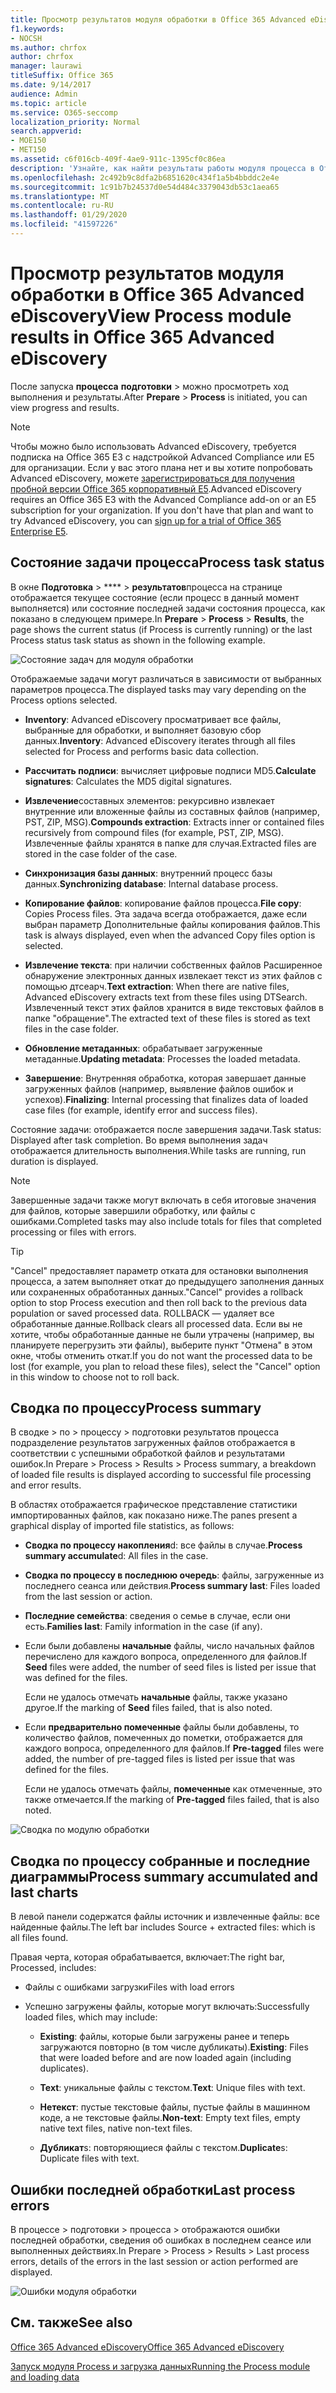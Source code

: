```yaml
---
title: Просмотр результатов модуля обработки в Office 365 Advanced eDiscovery
f1.keywords:
- NOCSH
ms.author: chrfox
author: chrfox
manager: laurawi
titleSuffix: Office 365
ms.date: 9/14/2017
audience: Admin
ms.topic: article
ms.service: O365-seccomp
localization_priority: Normal
search.appverid:
- MOE150
- MET150
ms.assetid: c6f016cb-409f-4ae9-911c-1395cf0c86ea
description: 'Узнайте, как найти результаты работы модуля процесса в Office 365 Advanced eDiscovery, в том числе состояние задачи и сводка по процессам.  '
ms.openlocfilehash: 2c492b9c8dfa2b6851620c434f1a5b4bbddc2e4e
ms.sourcegitcommit: 1c91b7b24537d0e54d484c3379043db53c1aea65
ms.translationtype: MT
ms.contentlocale: ru-RU
ms.lasthandoff: 01/29/2020
ms.locfileid: "41597226"
---
```

# <a name="view-process-module-results-in-office-365-advanced-ediscovery"></a><span data-ttu-id="0abda-103">Просмотр результатов модуля обработки в Office 365 Advanced eDiscovery</span><span class="sxs-lookup"><span data-stu-id="0abda-103">View Process module results in Office 365 Advanced eDiscovery</span></span>

<span data-ttu-id="0abda-104">После запуска **процесса** **подготовки** \> можно просмотреть ход выполнения и результаты.</span><span class="sxs-lookup"><span data-stu-id="0abda-104">After **Prepare** \> **Process** is initiated, you can view progress and results.</span></span> 
  
> [!NOTE]
> <span data-ttu-id="0abda-p101">Чтобы можно было использовать Advanced eDiscovery, требуется подписка на Office 365 E3 с надстройкой Advanced Compliance или E5 для организации. Если у вас этого плана нет и вы хотите попробовать Advanced eDiscovery, можете [зарегистрироваться для получения пробной версии Office 365 корпоративный E5](https://go.microsoft.com/fwlink/p/?LinkID=698279).</span><span class="sxs-lookup"><span data-stu-id="0abda-p101">Advanced eDiscovery requires an Office 365 E3 with the Advanced Compliance add-on or an E5 subscription for your organization. If you don't have that plan and want to try Advanced eDiscovery, you can [sign up for a trial of Office 365 Enterprise E5](https://go.microsoft.com/fwlink/p/?LinkID=698279).</span></span> 
  
## <a name="process-task-status"></a><span data-ttu-id="0abda-107">Состояние задачи процесса</span><span class="sxs-lookup"><span data-stu-id="0abda-107">Process task status</span></span>

<span data-ttu-id="0abda-108">В окне **Подготовка** \> \*\*\*\* \> **результатов**процесса на странице отображается текущее состояние (если процесс в данный момент выполняется) или состояние последней задачи состояния процесса, как показано в следующем примере.</span><span class="sxs-lookup"><span data-stu-id="0abda-108">In **Prepare** \> **Process** \> **Results**, the page shows the current status (if Process is currently running) or the last Process status task status as shown in the following example.</span></span>
  
![Состояние задач для модуля обработки](media/9430f9e7-a4dd-47c7-ac2e-2c6a60fc948b.png)
  
<span data-ttu-id="0abda-110">Отображаемые задачи могут различаться в зависимости от выбранных параметров процесса.</span><span class="sxs-lookup"><span data-stu-id="0abda-110">The displayed tasks may vary depending on the Process options selected.</span></span> 
  
- <span data-ttu-id="0abda-111">**Inventory**: Advanced eDiscovery просматривает все файлы, выбранные для обработки, и выполняет базовую сбор данных.</span><span class="sxs-lookup"><span data-stu-id="0abda-111">**Inventory**: Advanced eDiscovery iterates through all files selected for Process and performs basic data collection.</span></span>
    
- <span data-ttu-id="0abda-112">**Рассчитать подписи**: вычисляет цифровые подписи MD5.</span><span class="sxs-lookup"><span data-stu-id="0abda-112">**Calculate signatures**: Calculates the MD5 digital signatures.</span></span>
    
- <span data-ttu-id="0abda-113">**Извлечение**составных элементов: рекурсивно извлекает внутренние или вложенные файлы из составных файлов (например, PST, ZIP, MSG).</span><span class="sxs-lookup"><span data-stu-id="0abda-113">**Compounds extraction**: Extracts inner or contained files recursively from compound files (for example, PST, ZIP, MSG).</span></span> <span data-ttu-id="0abda-114">Извлеченные файлы хранятся в папке для случая.</span><span class="sxs-lookup"><span data-stu-id="0abda-114">Extracted files are stored in the case folder of the case.</span></span>
    
- <span data-ttu-id="0abda-115">**Синхронизация базы данных**: внутренний процесс базы данных.</span><span class="sxs-lookup"><span data-stu-id="0abda-115">**Synchronizing database**: Internal database process.</span></span>
    
- <span data-ttu-id="0abda-116">**Копирование файлов**: копирование файлов процесса.</span><span class="sxs-lookup"><span data-stu-id="0abda-116">**File copy**: Copies Process files.</span></span> <span data-ttu-id="0abda-117">Эта задача всегда отображается, даже если выбран параметр Дополнительные файлы копирования файлов.</span><span class="sxs-lookup"><span data-stu-id="0abda-117">This task is always displayed, even when the advanced Copy files option is selected.</span></span>
    
- <span data-ttu-id="0abda-118">**Извлечение текста**: при наличии собственных файлов Расширенное обнаружение электронных данных извлекает текст из этих файлов с помощью дтсеарч.</span><span class="sxs-lookup"><span data-stu-id="0abda-118">**Text extraction**: When there are native files, Advanced eDiscovery extracts text from these files using DTSearch.</span></span> <span data-ttu-id="0abda-119">Извлеченный текст этих файлов хранится в виде текстовых файлов в папке "обращение".</span><span class="sxs-lookup"><span data-stu-id="0abda-119">The extracted text of these files is stored as text files in the case folder.</span></span>
    
- <span data-ttu-id="0abda-120">**Обновление метаданных**: обрабатывает загруженные метаданные.</span><span class="sxs-lookup"><span data-stu-id="0abda-120">**Updating metadata**: Processes the loaded metadata.</span></span> 
    
- <span data-ttu-id="0abda-121">**Завершение**: Внутренняя обработка, которая завершает данные загруженных файлов (например, выявление файлов ошибок и успехов).</span><span class="sxs-lookup"><span data-stu-id="0abda-121">**Finalizing**: Internal processing that finalizes data of loaded case files (for example, identify error and success files).</span></span> 
    
<span data-ttu-id="0abda-122">Состояние задачи: отображается после завершения задачи.</span><span class="sxs-lookup"><span data-stu-id="0abda-122">Task status: Displayed after task completion.</span></span> <span data-ttu-id="0abda-123">Во время выполнения задач отображается длительность выполнения.</span><span class="sxs-lookup"><span data-stu-id="0abda-123">While tasks are running, run duration is displayed.</span></span>
  
> [!NOTE]
> <span data-ttu-id="0abda-124">Завершенные задачи также могут включать в себя итоговые значения для файлов, которые завершили обработку, или файлы с ошибками.</span><span class="sxs-lookup"><span data-stu-id="0abda-124">Completed tasks may also include totals for files that completed processing or files with errors.</span></span> 
  
> [!TIP]
> <span data-ttu-id="0abda-125">"Cancel" предоставляет параметр отката для остановки выполнения процесса, а затем выполняет откат до предыдущего заполнения данных или сохраненных обработанных данных.</span><span class="sxs-lookup"><span data-stu-id="0abda-125">"Cancel" provides a rollback option to stop Process execution and then roll back to the previous data population or saved processed data.</span></span> <span data-ttu-id="0abda-126">ROLLBACK — удаляет все обработанные данные.</span><span class="sxs-lookup"><span data-stu-id="0abda-126">Rollback clears all processed data.</span></span> <span data-ttu-id="0abda-127">Если вы не хотите, чтобы обработанные данные не были утрачены (например, вы планируете перегрузить эти файлы), выберите пункт "Отмена" в этом окне, чтобы отменить откат.</span><span class="sxs-lookup"><span data-stu-id="0abda-127">If you do not want the processed data to be lost (for example, you plan to reload these files), select the "Cancel" option in this window to choose not to roll back.</span></span> 
  
## <a name="process-summary"></a><span data-ttu-id="0abda-128">Сводка по процессу</span><span class="sxs-lookup"><span data-stu-id="0abda-128">Process summary</span></span>

<span data-ttu-id="0abda-129">В сводке \> по \> процессу \> подготовки результатов процесса подразделение результатов загруженных файлов отображается в соответствии с успешными обработкой файлов и результатами ошибок.</span><span class="sxs-lookup"><span data-stu-id="0abda-129">In Prepare \> Process \> Results \> Process summary, a breakdown of loaded file results is displayed according to successful file processing and error results.</span></span>
  
<span data-ttu-id="0abda-130">В областях отображается графическое представление статистики импортированных файлов, как показано ниже.</span><span class="sxs-lookup"><span data-stu-id="0abda-130">The panes present a graphical display of imported file statistics, as follows:</span></span>
  
- <span data-ttu-id="0abda-131">**Сводка по процессу накопления**d: все файлы в случае.</span><span class="sxs-lookup"><span data-stu-id="0abda-131">**Process summary accumulate**d: All files in the case.</span></span>
    
- <span data-ttu-id="0abda-132">**Сводка по процессу в последнюю очередь**: файлы, загруженные из последнего сеанса или действия.</span><span class="sxs-lookup"><span data-stu-id="0abda-132">**Process summary last**: Files loaded from the last session or action.</span></span> 
    
- <span data-ttu-id="0abda-133">**Последние семейства**: сведения о семье в случае, если они есть.</span><span class="sxs-lookup"><span data-stu-id="0abda-133">**Families last**: Family information in the case (if any).</span></span>
    
- <span data-ttu-id="0abda-134">Если были добавлены **начальные** файлы, число начальных файлов перечислено для каждого вопроса, определенного для файлов.</span><span class="sxs-lookup"><span data-stu-id="0abda-134">If **Seed** files were added, the number of seed files is listed per issue that was defined for the files.</span></span> 
    
    <span data-ttu-id="0abda-135">Если не удалось отмечать **начальные** файлы, также указано другое.</span><span class="sxs-lookup"><span data-stu-id="0abda-135">If the marking of **Seed** files failed, that is also noted.</span></span> 
    
- <span data-ttu-id="0abda-136">Если **предварительно помеченные** файлы были добавлены, то количество файлов, помеченных до пометки, отображается для каждого вопроса, определенного для файлов.</span><span class="sxs-lookup"><span data-stu-id="0abda-136">If **Pre-tagged** files were added, the number of pre-tagged files is listed per issue that was defined for the files.</span></span> 
    
    <span data-ttu-id="0abda-137">Если не удалось отмечать файлы, **помеченные** как отмеченные, это также отмечается.</span><span class="sxs-lookup"><span data-stu-id="0abda-137">If the marking of **Pre-tagged** files failed, that is also noted.</span></span> 
    
![Сводка по модулю обработки](media/2086a691-9e3d-4117-beb2-a5c3a9a4cc94.png)
  
## <a name="process-summary-accumulated-and-last-charts"></a><span data-ttu-id="0abda-139">Сводка по процессу собранные и последние диаграммы</span><span class="sxs-lookup"><span data-stu-id="0abda-139">Process summary accumulated and last charts</span></span>

<span data-ttu-id="0abda-140">В левой панели содержатся файлы источник и извлеченные файлы: все найденные файлы.</span><span class="sxs-lookup"><span data-stu-id="0abda-140">The left bar includes Source + extracted files: which is all files found.</span></span> 
  
<span data-ttu-id="0abda-141">Правая черта, которая обрабатывается, включает:</span><span class="sxs-lookup"><span data-stu-id="0abda-141">The right bar, Processed, includes:</span></span>
  
- <span data-ttu-id="0abda-142">Файлы с ошибками загрузки</span><span class="sxs-lookup"><span data-stu-id="0abda-142">Files with load errors</span></span>
    
- <span data-ttu-id="0abda-143">Успешно загружены файлы, которые могут включать:</span><span class="sxs-lookup"><span data-stu-id="0abda-143">Successfully loaded files, which may include:</span></span> 
    
  - <span data-ttu-id="0abda-144">**Existing**: файлы, которые были загружены ранее и теперь загружаются повторно (в том числе дубликаты).</span><span class="sxs-lookup"><span data-stu-id="0abda-144">**Existing**: Files that were loaded before and are now loaded again (including duplicates).</span></span>
    
  - <span data-ttu-id="0abda-145">**Text**: уникальные файлы с текстом.</span><span class="sxs-lookup"><span data-stu-id="0abda-145">**Text**: Unique files with text.</span></span>
    
  - <span data-ttu-id="0abda-146">**Нетекст**: пустые текстовые файлы, пустые файлы в машинном коде, а не текстовые файлы.</span><span class="sxs-lookup"><span data-stu-id="0abda-146">**Non-text**: Empty text files, empty native text files, native non-text files.</span></span> 
    
  - <span data-ttu-id="0abda-147">**Дубликат**s: повторяющиеся файлы с текстом.</span><span class="sxs-lookup"><span data-stu-id="0abda-147">**Duplicate**s: Duplicate files with text.</span></span>
    
## <a name="last-process-errors"></a><span data-ttu-id="0abda-148">Ошибки последней обработки</span><span class="sxs-lookup"><span data-stu-id="0abda-148">Last process errors</span></span>

<span data-ttu-id="0abda-149">В процессе \> подготовки \> процесса \> отображаются ошибки последней обработки, сведения об ошибках в последнем сеансе или выполненных действиях.</span><span class="sxs-lookup"><span data-stu-id="0abda-149">In Prepare \> Process \> Results \> Last process errors, details of the errors in the last session or action performed are displayed.</span></span>
  
![Ошибки модуля обработки](media/4771d0f4-4217-445a-9ba4-8b6541c5ad09.png)
  
## <a name="see-also"></a><span data-ttu-id="0abda-151">См. также</span><span class="sxs-lookup"><span data-stu-id="0abda-151">See also</span></span>

[<span data-ttu-id="0abda-152">Office 365 Advanced eDiscovery</span><span class="sxs-lookup"><span data-stu-id="0abda-152">Office 365 Advanced eDiscovery</span></span>](office-365-advanced-ediscovery.md)
  
[<span data-ttu-id="0abda-153">Запуск модуля Process и загрузка данных</span><span class="sxs-lookup"><span data-stu-id="0abda-153">Running the Process module and loading data</span></span>](run-the-process-module-and-load-data-in-advanced-ediscovery.md)

